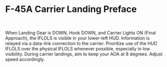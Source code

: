 # F-45A Carrier Landing Preface

<br>

When Landing Gear is DOWN, Hook DOWN, and Carrier Lights ON (Final Approach), the IFLOLS is visible in your lower-left HUD. Information is relayed via a data-link connection to the carrier. Prioritize use of the HUD IFLOLS over the physical IFLOLS whenever possible, especially in low visibility.
During carrier landings, aim to keep your AOA at 8 degrees. Adjust speed accordingly.

<br>
